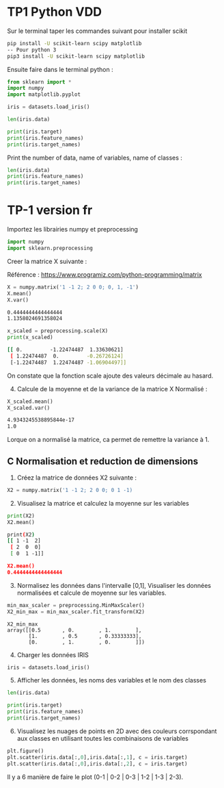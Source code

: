 # TP1 Python VDD #

Sur le terminal taper les commandes suivant pour installer scikit

```bash
pip install -U scikit-learn scipy matplotlib
-- Pour python 3
pip3 install -U scikit-learn scipy matplotlib
```

Ensuite faire dans le terminal python :

```python
from sklearn import *
import numpy
import matplotlib.pyplot

iris = datasets.load_iris()

len(iris.data)

print(iris.target)
print(iris.feature_names)
print(iris.target_names)
```

Print the number of data, name of variables, name of classes :

```python
len(iris.data)
print(iris.feature_names)
print(iris.target_names)
```


# TP-1 version fr #

Importez les librairies numpy et preprocessing

```python
import numpy
import sklearn.preprocessing
```

Creer la matrice X suivante :

Référence : https://www.programiz.com/python-programming/matrix

```python
X = numpy.matrix('1 -1 2; 2 0 0; 0, 1, -1')
X.mean()
X.var()
```

```bash
0.4444444444444444
1.1358024691358024
```

```python
x_scaled = preprocessing.scale(X)
print(x_scaled)
```

```bash
[[ 0.         -1.22474487  1.33630621]
 [ 1.22474487  0.         -0.26726124]
 [-1.22474487  1.22474487 -1.06904497]]
```

On constate que la fonction scale ajoute des valeurs décimale au hasard.

4.   Calcule de la moyenne et de la variance de la matrice X Normalisé :

```python
X_scaled.mean()
X_scaled.var()
```
```bash
4.9343245538895844e-17
1.0
```

Lorque on a normalisé la matrice, ca permet de remettre la variance à 1.

## C Normalisation et reduction de dimensions ##

1.   Créez la matrice de données X2 suivante :

```python
X2 = numpy.matrix('1 -1 2; 2 0 0; 0 1 -1)
```

2.   Visualisez la matrice et calculez la moyenne sur les variables

```python
print(X2)
X2.mean()
```

```bash
print(X2)
[[ 1 -1  2]
 [ 2  0  0]
 [ 0  1 -1]]

X2.mean()
0.4444444444444444
```

3. Normalisez les données dans l'intervalle [0,1], Visualiser les données normalisées et calcule de moyenne sur les variables.

```python
min_max_scaler = preprocessing.MinMaxScaler()
X2_min_max = min_max_scaler.fit_transform(X2)
```

```
X2_min_max
array([[0.5       , 0.        , 1.        ],
       [1.        , 0.5       , 0.33333333],
       [0.        , 1.        , 0.        ]])
```

4.   Charger les données IRIS

```python
iris = datasets.load_iris()
```

5.   Afficher les données, les noms des variables et le nom des classes

```python
len(iris.data)

print(iris.target)
print(iris.feature_names)
print(iris.target_names)

```

6.   Visualisez les nuages de points en 2D avec des couleurs corrspondant aux classes en utilisant toutes les combinaisons de variables

```python
plt.figure()
plt.scatter(iris.data[:,0],iris.data[:,1], c = iris.target)
plt.scatter(iris.data[:,0],iris.data[:,2], c = iris.target)
```
Il y a 6 manière de faire le plot (0-1 | 0-2 | 0-3 | 1-2 | 1-3 | 2-3).
